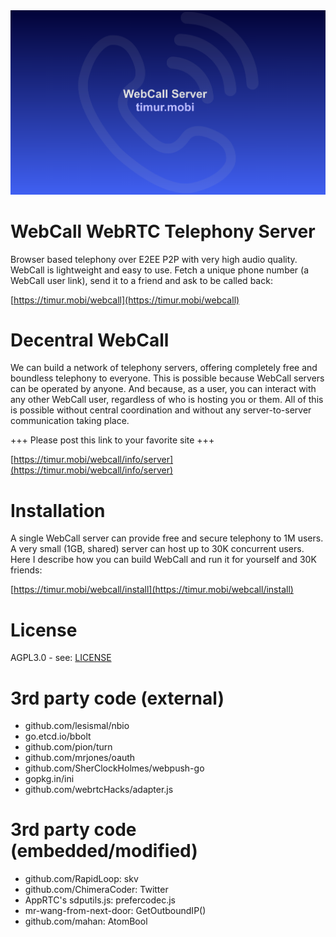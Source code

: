 <div align="center">
  <a href="https://timur.mobi/webcall"><img src="webroot/webcall-logo.png" alt="WebCall"></a>
</div>

# WebCall WebRTC Telephony Server

Browser based telephony over E2EE P2P with very high audio quality.
WebCall is lightweight and easy to use.
Fetch a unique phone number (a WebCall user link), send it to a friend and ask to be called back:

[https://timur.mobi/webcall](https://timur.mobi/webcall)


# Decentral WebCall

We can build a network of telephony servers, offering completely free and
boundless telephony to everyone. This is possible because WebCall
servers can be operated by anyone. And because, as a user, you can interact with any
other WebCall user, regardless of who is hosting you or them.
All of this is possible without central coordination and without any server-to-server
communication taking place.

+++ Please post this link to your favorite site +++

[https://timur.mobi/webcall/info/server](https://timur.mobi/webcall/info/server)


# Installation

A single WebCall server can provide free and secure telephony to 1M users.
A very small (1GB, shared) server can host up to 30K concurrent users.
Here I describe how you can build WebCall and run it for yourself and 30K friends:

[https://timur.mobi/webcall/install](https://timur.mobi/webcall/install)


# License

AGPL3.0 - see: [LICENSE](LICENSE)


# 3rd party code (external)

- github.com/lesismal/nbio
- go.etcd.io/bbolt
- github.com/pion/turn
- github.com/mrjones/oauth
- github.com/SherClockHolmes/webpush-go
- gopkg.in/ini
- github.com/webrtcHacks/adapter.js

# 3rd party code (embedded/modified)

- github.com/RapidLoop: skv
- github.com/ChimeraCoder: Twitter
- AppRTC's sdputils.js: prefercodec.js
- mr-wang-from-next-door: GetOutboundIP()
- github.com/mahan: AtomBool

